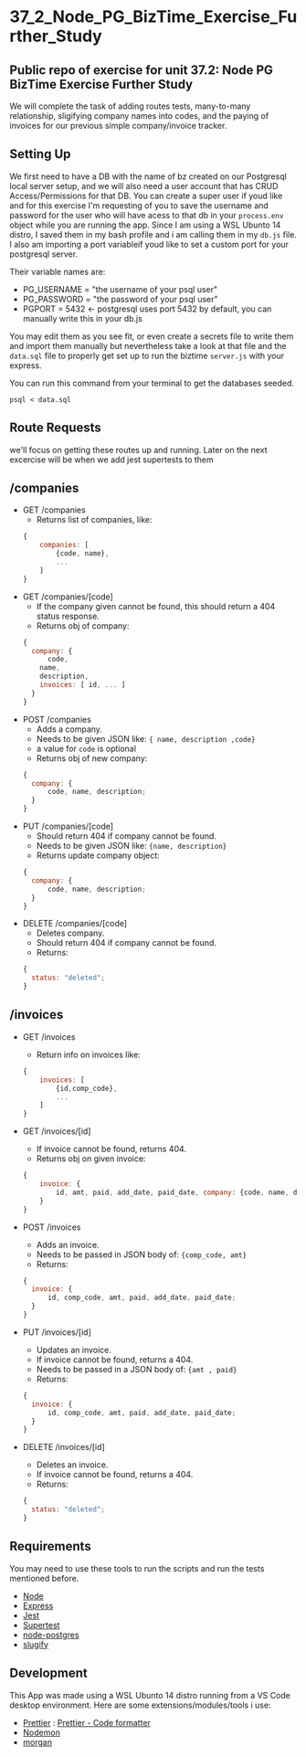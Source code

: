 # 37_2_Node_PG_BizTime_Exercise_Further_Study
## Public repo of exercise for unit 37.2: Node PG BizTime Exercise Further Study

We will complete the task of adding routes tests, many-to-many relationship, sligifying company names into codes, and the paying of invoices for our previous simple company/invoice tracker.

## Setting Up

We first need to have a DB with the name of bz created on our Postgresql local server setup, and we will also need a user account that has CRUD Access/Permissions for that DB. You can create a super user if youd like and for this exercise I'm requesting of you to save the username and password for the user who will have acess to that db in your `process.env` object while you are running the app. Since I am using a WSL Ubunto 14 distro, I saved them in my bash profile and i am calling them in my `db.js` file. I also am importing a port variableif youd like to set a custom port for your postgresql server.

Their variable names are:

- PG_USERNAME = "the username of your psql user"
- PG_PASSWORD = "the password of your psql user"
- PGPORT = 5432 <- postgresql uses port 5432 by default, you can manually write this in your db.js

You may edit them as you see fit, or even create a secrets file to write them and import them manually but nevertheless take a look at that file and the `data.sql` file to properly get set up to run the biztime `server.js` with your express.

You can run this command from your terminal to get the databases seeded.

    psql < data.sql

## Route Requests

we'll focus on getting these routes up and running. Later on the next excercise will be when we add jest supertests to them

## /companies

- GET /companies
  - Returns list of companies, like:
  ```js
  {
      companies: [
          {code, name},
          ...
      ]
  }
  ```
- GET /companies/[code]
  - If the company given cannot be found, this should return a 404 status response.
  - Returns obj of company:
  ```js
  {
  	company: {
  		code,
      name,
      description,
      invoices: [ id, ... ]
  	}
  }
  ```
- POST /companies
  - Adds a company.
  - Needs to be given JSON like: `{ name, description ,code}`
  - a value for `code` is optional
  - Returns obj of new company:
  ```js
  {
  	company: {
  		code, name, description;
  	}
  }
  ```
- PUT /companies/[code]
  - Should return 404 if company cannot be found.
  - Needs to be given JSON like: `{name, description}`
  - Returns update company object:
  ```js
  {
  	company: {
  		code, name, description;
  	}
  }
  ```
- DELETE /companies/[code]
  - Deletes company.
  - Should return 404 if company cannot be found.
  - Returns:
  ```js
  {
  	status: "deleted";
  }
  ```
  
## /invoices

- GET /invoices
  - Return info on invoices like:
  ```js
  {
      invoices: [
          {id,comp_code},
          ...
      ]
  }
  ```
- GET /invoices/[id]

  - If invoice cannot be found, returns 404.
  - Returns obj on given invoice:

  ```js
  {
      invoice: {
          id, amt, paid, add_date, paid_date, company: {code, name, description}
      }
  }
  ```

- POST /invoices

  - Adds an invoice.
  - Needs to be passed in JSON body of: `{comp_code, amt}`
  - Returns:

  ```js
  {
  	invoice: {
  		id, comp_code, amt, paid, add_date, paid_date;
  	}
  }
  ```

- PUT /invoices/[id]

  - Updates an invoice.
  - If invoice cannot be found, returns a 404.
  - Needs to be passed in a JSON body of: `{amt , paid}`
  - Returns:

  ```js
  {
  	invoice: {
  		id, comp_code, amt, paid, add_date, paid_date;
  	}
  }
  ```

- DELETE /invoices/[id]
  - Deletes an invoice.
  - If invoice cannot be found, returns a 404.
  - Returns:
  ```js
  {
  	status: "deleted";
  }
  ```

## Requirements

You may need to use these tools to run the scripts and run the tests mentioned before.

- [Node](https://nodejs.org/en)
- [Express](https://expressjs.com/)
- [Jest](https://jestjs.io/)
- [Supertest](https://github.com/ladjs/supertest)
- [node-postgres](https://www.npmjs.com/package/pg/v/8.11.3)
- [slugify](https://www.npmjs.com/package/slugify)

## Development

This App was made using a WSL Ubunto 14 distro running from a VS Code desktop environment.
Here are some extensions/modules/tools i use:

- [Prettier](https://prettier.io/) : [Prettier - Code formatter](https://marketplace.visualstudio.com/items?itemName=esbenp.prettier-vscode)
- [Nodemon](https://www.npmjs.com/package/nodemon)
- [morgan](https://www.npmjs.com/package/morgan)
